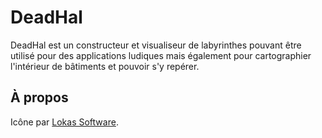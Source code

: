 DeadHal
=======

DeadHal est un constructeur et visualiseur de labyrinthes pouvant être utilisé pour des applications ludiques mais également pour cartographier l'intérieur de bâtiments et pouvoir s'y repérer.

## À propos

Icône par [Lokas Software][awicons].

 [awicons]: http://www.awicons.com/